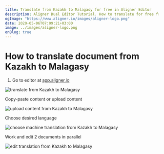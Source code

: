 ```yaml
---
title: Translate from Kazakh to Malagasy for free in Aligner Editor
description: Aligner Dual Editor Tutorial. How to translate for free from Kazakh to Malagasy. Aligner is multilingual document management platform. 
ogImage: "https://www.aligner.io/images/aligner-logo.png"
date: 2020-05-06T07:09:21+03:00
image: ../images/aligner-logo.png
onBlog: true
---
```


# How to translate document from Kazakh to Malagasy

1. Go to editor at [app.aligner.io](https://app.aligner.io "Aligner App web page")

![translate from Kazakh to Malagasy](../aligner-blank-editor.png "translate from Kazakh to Malagasy")

Copy-paste content or upload content

![upload content from Kazakh to Malagasy](../aligner-uploaded-document.png "upload content from Kazakh to Malagasy")

Choose desired language

![choose machine translation from Kazakh to Malagasy](../aligner-language-dropdown.png "choose machine translation from Kazakh to Malagasy")

Work and edit 2 documents in parallel

![edit translation from Kazakh to Malagasy](../aligner-double-sitded-editor.png "edit translation from Kazakh to Malagasy")

